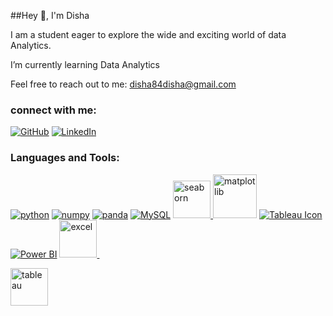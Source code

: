 
##Hey 🙋, I'm Disha


I am a student eager to explore the wide and exciting world of data Analytics.


I’m currently learning Data Analytics


Feel free to reach out to me: disha84disha@gmail.com


### connect with me:

[![GitHub](https://img.icons8.com/ios-glyphs/48/000000/github.png)](https://github.com/disha666)
[![LinkedIn](https://img.icons8.com/color/48/000000/linkedin.png)](https://www.linkedin.com/in/disha-dawra-833315333/)

### Languages and Tools:
[![python](https://img.icons8.com/?size=100&id=pIJdjOoL6KfU&format=png&color=000000/github.png)](https://www.python.org)
[![numpy](https://img.icons8.com/?size=100&id=aR9CXyMagKIS&format=png&color=000000/github.png)](https://numpy.org)
[![panda](https://img.icons8.com/?size=100&id=xSkewUSqtErH&format=png&color=000000/github.png)](https://pandas.pydata.org)
[![MySQL](https://img.icons8.com/?size=100&id=9nLaR5KFGjN0&format=png&color=000000/github.png)](https://www.mysql.com)
<a href="https://seaborn.pydata.org/" target="_blank"> <img src="https://seaborn.pydata.org/_images/logo-mark-lightbg.svg" alt="seaborn" width="60" height="60"/>
<a href="https://matplotlib.org/" target="_blank"> <img src="https://matplotlib.org/_static/images/logo2.svg" alt="matplotlib" width="70" height="70"/></a>
[![Tableau Icon](https://img.icons8.com/?size=100&id=9Kvi1p1F0tUo&format=png&color=000000)](https://www.tableau.com)
[![Power BI](https://img.icons8.com/?size=100&id=Ny0t2MYrJ70p&format=png&color=000000)](https://www.microsoft.com/en-us/power-platform/products/power-bi)
<a href="https://www.excel.com/" target="_blank"> <img src="https://w7.pngwing.com/pngs/417/369/png-transparent-microsoft-excel-logo-microsoft-word-microsoft-office-365-pivot-table-excel-office-xlsx-icon-microsoft-excel-logo-miscellaneous-template-angle-thumbnail.png" alt="excel" width="60" height="60"/> </a>



<a href="https://www.tableau.com/" target="_blank"> <img src="https://cdn.worldvectorlogo.com/logos/tableau-software.svg" alt="tableau" width="60" height="60"/> </a>


<!--
**disha666/disha666** is a ✨ _special_ ✨ repository because its `README.md` (this file) appears on your GitHub profile.

Here are some ideas to get you started:

- 🔭 I’m currently working on ...
- 🌱 I’m currently learning ...
- 👯 I’m looking to collaborate on ...
- 🤔 I’m looking for help with ...
- 💬 Ask me about ...
- 📫 How to reach me: ...
- 😄 Pronouns: ...
- ⚡ Fun fact: ...
-->
